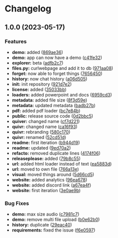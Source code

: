 # Changelog

## 1.0.0 (2023-05-17)


### Features

* **demo:** added ([869ae36](https://github.com/StanGirard/quivr/commit/869ae36190a9fba966d5a86d5e9353784c18daf6))
* **demo:** app can now have a demo ([c41fe32](https://github.com/StanGirard/quivr/commit/c41fe32cf0a27a61c29c312820bb4700610043aa))
* **explorer:** beta ([adfb2c7](https://github.com/StanGirard/quivr/commit/adfb2c75cbd5fa128ab905d3e22fefeaf38ed6e5))
* **files.py:** curlwebpage and add it to db ([971aa08](https://github.com/StanGirard/quivr/commit/971aa083a56003e5ffb7f910f2fdf83d64783146))
* **forget:** now able to forget things ([7656450](https://github.com/StanGirard/quivr/commit/7656450ddf769636348a3ec4a62e59b7dc512286))
* **history:** now chat history ([a06d505](https://github.com/StanGirard/quivr/commit/a06d505920129210095714be342775aa43990d64))
* **init:** init repository ([921d7e2](https://github.com/StanGirard/quivr/commit/921d7e2502f2d62c268e55acf6a92bc63c35d669))
* **license:** added ([35033bb](https://github.com/StanGirard/quivr/commit/35033bb0f91d90b7efdbea8a4d09bf1e4ff7a1a6))
* **loaders:** added powerpoint and docs ([6959cd3](https://github.com/StanGirard/quivr/commit/6959cd3aba6d7555b4a211f27536b9569a402edf))
* **metadata:** added file size ([8f3d59e](https://github.com/StanGirard/quivr/commit/8f3d59e955a768b99e02b54fdf89c3ebf047e0a3))
* **metadata:** updated metadata ([badb27b](https://github.com/StanGirard/quivr/commit/badb27bf195137ad1bc3321fbfa97b24094b1dfb))
* **pdf:** added pdf loader ([bc7e84b](https://github.com/StanGirard/quivr/commit/bc7e84b1f97cc38fb0cc5bfb817164965414688d))
* **public:** release source code ([0d2bbc5](https://github.com/StanGirard/quivr/commit/0d2bbc5539e91191a8f2c79bf31965f0af130cc9))
* **quiver:** changed name ([cf7d221](https://github.com/StanGirard/quivr/commit/cf7d221d877489d5234f055302676de8f59b3dff))
* **quivr:** changed name ([ca16f93](https://github.com/StanGirard/quivr/commit/ca16f936a3020a8cd5bd981b676d5a444bb07833))
* **quivr:** rebranding ([580c170](https://github.com/StanGirard/quivr/commit/580c17090171b02f1b1ed7ea8f19c919b8e0267c))
* **quivr:** renamed ([52cd51d](https://github.com/StanGirard/quivr/commit/52cd51d71a28df556b0f118ed3f5fba23ff63fb5))
* **readme:** first iteration ([b944d19](https://github.com/StanGirard/quivr/commit/b944d19a28d5d3eddc6ebb2eb13beab1e7ec187d))
* **readme:** updated ([9ed70a2](https://github.com/StanGirard/quivr/commit/9ed70a2499a61d0b10dce937312f6ab4d8b1fd2a))
* **refacto:** removed duplicate lines ([4174f06](https://github.com/StanGirard/quivr/commit/4174f0693afde5bcf182aaab1f2cd532df8aa939))
* **releaseplease:** added ([79b8c55](https://github.com/StanGirard/quivr/commit/79b8c55ce9d72d2e8aab1e20537b6a94ccaf7e6a))
* **url:** added html loader instead of text ([ea5883d](https://github.com/StanGirard/quivr/commit/ea5883ddb9dc3b1962a04dc6eacb5a0bd0a968ae))
* **url:** moved to own file ([766a13e](https://github.com/StanGirard/quivr/commit/766a13ed9b97becf9c5fe7c2dcea54b37bc7442d))
* **visual:** moved things around ([5d66cd5](https://github.com/StanGirard/quivr/commit/5d66cd5223267a0349db824aab287eebaa6973eb))
* **website:** added analytics ([96ea678](https://github.com/StanGirard/quivr/commit/96ea6783556926e6869c67cdf9f3b4d36ada411a))
* **website:** added discord link ([a67ea4f](https://github.com/StanGirard/quivr/commit/a67ea4f1652aa765697a6c371a803214c639dcec))
* **website:** first iteration ([3e0ae9b](https://github.com/StanGirard/quivr/commit/3e0ae9b8b469c004887e6ed15299483f6bb9aa19))


### Bug Fixes

* **demo:** max size audio ([c7981c7](https://github.com/StanGirard/quivr/commit/c7981c792adb55cb7c29d1f8d901b62e217e71e2))
* **demo:** remove multi file upload ([b0e62b0](https://github.com/StanGirard/quivr/commit/b0e62b08d62169e70f68012eeae0b5cc00894c3d))
* **history:** duplicate ([29eac40](https://github.com/StanGirard/quivr/commit/29eac401b53242ecf88dbeb086abcddb3520171c))
* **requirements:** fixed the issue ([f6e0597](https://github.com/StanGirard/quivr/commit/f6e05975c3420eb1957e14881fc968d80dc0d92e))
